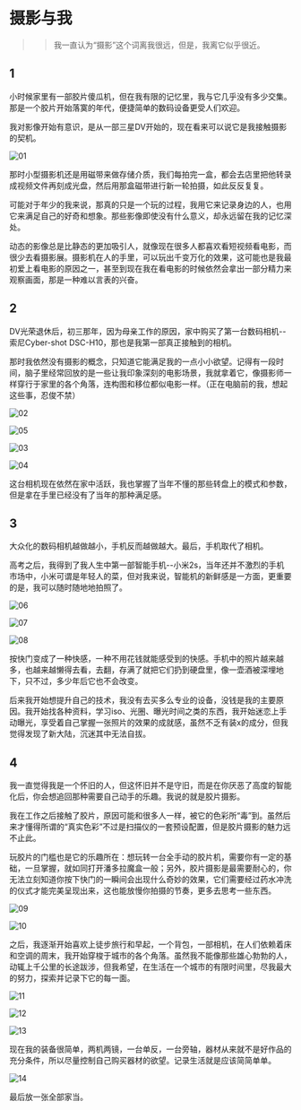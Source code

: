 # 摄影与我

> > 我一直认为“摄影”这个词离我很远，但是，我离它似乎很近。

## 1

小时候家里有一部胶片傻瓜机，但在我有限的记忆里，我与它几乎没有多少交集。那是一个胶片开始落寞的年代，便捷简单的数码设备更受人们欢迎。

我对影像开始有意识，是从一部三星DV开始的，现在看来可以说它是我接触摄影的契机。

![01](2019-08-26-the-photography-with-me.assets/01.jpg "Samsung VP-D380i")

那时小型摄影机还是用磁带来做存储介质，我们每拍完一盒，都会去店里把他转录成视频文件再刻成光盘，然后用那盒磁带进行新一轮拍摄，如此反反复复。

可能对于年少的我来说，那真的只是一个玩的过程，我用它来记录身边的人，也用它来满足自己的好奇和想象。那些影像即使没有什么意义，却永远留在我的记忆深处。

动态的影像总是比静态的更加吸引人，就像现在很多人都喜欢看短视频看电影，而很少去看摄影展。摄影机在人的手里，可以玩出千变万化的效果，这可能也是我最初爱上看电影的原因之一，甚至到现在我在看电影的时候依然会拿出一部分精力来观察画面，那是一种难以言表的兴奋。

## 2

DV光荣退休后，初三那年，因为母亲工作的原因，家中购买了第一台数码相机--索尼Cyber-shot DSC-H10，那也是我第一部真正接触到的相机。

那时我依然没有摄影的概念，只知道它能满足我的一点小小欲望。记得有一段时间，脑子里经常回放的是一些让我印象深刻的电影场景，我就拿着它，像摄影师一样穿行于家里的各个角落，连构图和移位都似电影一样。（正在电脑前的我，想起这些事，忍俊不禁）

![02](2019-08-26-the-photography-with-me.assets/02.jpg "2011年10月 吉林乌拉")

![05](2019-08-26-the-photography-with-me.assets/05.jpg "2011年10月 吉林乌拉")

![03](2019-08-26-the-photography-with-me.assets/03.jpg "2011年10月 吉林乌拉")

![04](2019-08-26-the-photography-with-me.assets/04.jpg)

这台相机现在依然在家中活跃，我也掌握了当年不懂的那些转盘上的模式和参数，但是拿在手里已经没有了当年的那种满足感。

## 3

大众化的数码相机越做越小，手机反而越做越大。最后，手机取代了相机。

高考之后，我得到了我人生中第一部智能手机--小米2s，当年还并不激烈的手机市场中，小米可谓是年轻人的菜，但对我来说，智能机的新鲜感是一方面，更重要的是，我可以随时随地地拍照了。

![06](2019-08-26-the-photography-with-me.assets/06.jpg "2013年10月 长春")

![07](2019-08-26-the-photography-with-me.assets/07.jpg "2015年1月 吉林")

![08](2019-08-26-the-photography-with-me.assets/08.jpg "2015年9月 长春")

按快门变成了一种快感，一种不用花钱就能感受到的快感。手机中的照片越来越多，也越来越懒得去看，去翻，存满了就把它们扔到硬盘里，像一壶酒被深埋地下，只不过，多少年后它也不会改变。

后来我开始想提升自己的技术，我没有去买多么专业的设备，没钱是我的主要原因。我开始找各种资料，学习iso、光圈、曝光时间之类的东西，我开始迷恋上手动曝光，享受着自己掌握一张照片的效果的成就感，虽然不乏有装x的成分，但我觉得发现了新大陆，沉迷其中无法自拔。

## 4

我一直觉得我是一个怀旧的人，但这怀旧并不是守旧，而是在你厌恶了高度的智能化后，你会想追回那种需要自己动手的乐趣。我说的就是胶片摄影。

我在工作之后接触了胶片，原因可能和很多人一样，被它的色彩所“毒”到。虽然后来才懂得所谓的“真实色彩”不过是扫描仪的一套预设配置，但是胶片摄影的魅力远不止此。

玩胶片的门槛也是它的乐趣所在：想玩转一台全手动的胶片机，需要你有一定的基础，一旦掌握，就如同打开潘多拉魔盒一般；另外，胶片摄影是最需要耐心的，你无法立刻知道你按下快门的一瞬间会出现什么奇妙的效果，它们需要经过药水冲洗的仪式才能完美呈现出来，这也能放慢你拍摄的节奏，更多去思考一些东西。

![09](2019-08-26-the-photography-with-me.assets/09.jpg "2019年4月 苏州")

![10](2019-08-26-the-photography-with-me.assets/10.jpg "2019年4月 苏州")

之后，我逐渐开始喜欢上徒步旅行和早起，一个背包，一部相机，在人们依赖着床和空调的周末，我开始穿梭于城市的各个角落。虽然我不能像那些雄心勃勃的人，动辄上千公里的长途跋涉，但我希望，在生活在一个城市的有限时间里，尽我最大的努力，探索并记录下它的每一面。

![11](2019-08-26-the-photography-with-me.assets/11.jpg "2019年6月上海川沙")

![12](2019-08-26-the-photography-with-me.assets/12.jpg "2019年7月 上海")

![13](2019-08-26-the-photography-with-me.assets/13.jpg "2019年7月 上海 通勤地铁")

现在我的装备很简单，两机两镜，一台单反，一台旁轴，器材从来就不是好作品的充分条件，所以尽量控制自己购买器材的欲望。记录生活就是应该简简单单。

![14](2019-08-26-the-photography-with-me.assets/14.jpg)

最后放一张全部家当。

